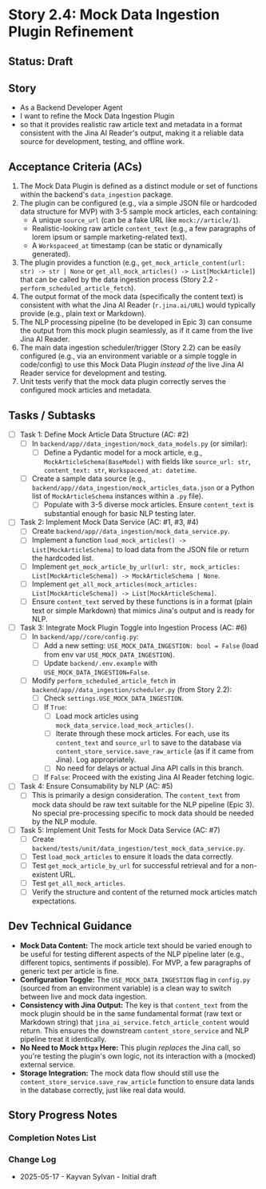 # Story 2.4: Mock Data Ingestion Plugin Refinement

## Status: Draft

## Story

- As a Backend Developer Agent
- I want to refine the Mock Data Ingestion Plugin
- so that it provides realistic raw article text and metadata in a format consistent with the Jina AI Reader's output, making it a reliable data source for development, testing, and offline work.

## Acceptance Criteria (ACs)

1. The Mock Data Plugin is defined as a distinct module or set of functions within the backend's `data_ingestion` package.
2. The plugin can be configured (e.g., via a simple JSON file or hardcoded data structure for MVP) with 3-5 sample mock articles, each containing:
    - A unique `source_url` (can be a fake URL like `mock://article/1`).
    - Realistic-looking raw article `content_text` (e.g., a few paragraphs of lorem ipsum or sample marketing-related text).
    - A `Workspaceed_at` timestamp (can be static or dynamically generated).
3. The plugin provides a function (e.g., `get_mock_article_content(url: str) -> str | None` or `get_all_mock_articles() -> List[MockArticle]`) that can be called by the data ingestion process (Story 2.2 - `perform_scheduled_article_fetch`).
4. The output format of the mock data (specifically the content text) is consistent with what the Jina AI Reader (`r.jina.ai/URL`) would typically provide (e.g., plain text or Markdown).
5. The NLP processing pipeline (to be developed in Epic 3) can consume the output from this mock plugin seamlessly, as if it came from the live Jina AI Reader.
6. The main data ingestion scheduler/trigger (Story 2.2) can be easily configured (e.g., via an environment variable or a simple toggle in code/config) to use this Mock Data Plugin *instead of* the live Jina AI Reader service for development and testing.
7. Unit tests verify that the mock data plugin correctly serves the configured mock articles and metadata.

## Tasks / Subtasks

- [ ] Task 1: Define Mock Article Data Structure (AC: #2)
  - [ ] In `backend/app//data_ingestion/mock_data_models.py` (or similar):
    - [ ] Define a Pydantic model for a mock article, e.g., `MockArticleSchema(BaseModel)` with fields like `source_url: str`, `content_text: str`, `Workspaceed_at: datetime`.
  - [ ] Create a sample data source (e.g., `backend/app//data_ingestion/mock_articles_data.json` or a Python list of `MockArticleSchema` instances within a `.py` file).
    - [ ] Populate with 3-5 diverse mock articles. Ensure `content_text` is substantial enough for basic NLP testing later.
- [ ] Task 2: Implement Mock Data Service (AC: #1, #3, #4)
  - [ ] Create `backend/app//data_ingestion/mock_data_service.py`.
  - [ ] Implement a function `load_mock_articles() -> List[MockArticleSchema]` to load data from the JSON file or return the hardcoded list.
  - [ ] Implement `get_mock_article_by_url(url: str, mock_articles: List[MockArticleSchema]) -> MockArticleSchema | None`.
  - [ ] Implement `get_all_mock_articles(mock_articles: List[MockArticleSchema]) -> List[MockArticleSchema]`.
  - [ ] Ensure `content_text` served by these functions is in a format (plain text or simple Markdown) that mimics Jina's output and is ready for NLP.
- [ ] Task 3: Integrate Mock Plugin Toggle into Ingestion Process (AC: #6)
  - [ ] In `backend/app//core/config.py`:
    - [ ] Add a new setting: `USE_MOCK_DATA_INGESTION: bool = False` (load from env var `USE_MOCK_DATA_INGESTION`).
    - [ ] Update `backend/.env.example` with `USE_MOCK_DATA_INGESTION=False`.
  - [ ] Modify `perform_scheduled_article_fetch` in `backend/app//data_ingestion/scheduler.py` (from Story 2.2):
    - [ ] Check `settings.USE_MOCK_DATA_INGESTION`.
    - [ ] If `True`:
      - [ ] Load mock articles using `mock_data_service.load_mock_articles()`.
      - [ ] Iterate through these mock articles. For each, use its `content_text` and `source_url` to save to the database via `content_store_service.save_raw_article` (as if it came from Jina). Log appropriately.
      - [ ] No need for delays or actual Jina API calls in this branch.
    - [ ] If `False`: Proceed with the existing Jina AI Reader fetching logic.
- [ ] Task 4: Ensure Consumability by NLP (AC: #5)
  - [ ] This is primarily a design consideration. The `content_text` from mock data should be raw text suitable for the NLP pipeline (Epic 3). No special pre-processing specific to mock data should be needed by the NLP module.
- [ ] Task 5: Implement Unit Tests for Mock Data Service (AC: #7)
  - [ ] Create `backend/tests/unit/data_ingestion/test_mock_data_service.py`.
  - [ ] Test `load_mock_articles` to ensure it loads the data correctly.
  - [ ] Test `get_mock_article_by_url` for successful retrieval and for a non-existent URL.
  - [ ] Test `get_all_mock_articles`.
  - [ ] Verify the structure and content of the returned mock articles match expectations.

## Dev Technical Guidance

- **Mock Data Content:** The mock article text should be varied enough to be useful for testing different aspects of the NLP pipeline later (e.g., different topics, sentiments if possible). For MVP, a few paragraphs of generic text per article is fine.
- **Configuration Toggle:** The `USE_MOCK_DATA_INGESTION` flag in `config.py` (sourced from an environment variable) is a clean way to switch between live and mock data ingestion.
- **Consistency with Jina Output:** The key is that `content_text` from the mock plugin should be in the same fundamental format (raw text or Markdown string) that `jina_ai_service.fetch_article_content` would return. This ensures the downstream `content_store_service` and NLP pipeline treat it identically.
- **No Need to Mock `httpx` Here:** This plugin *replaces* the Jina call, so you're testing the plugin's own logic, not its interaction with a (mocked) external service.
- **Storage Integration:** The mock data flow should still use the `content_store_service.save_raw_article` function to ensure data lands in the database correctly, just like real data would.

## Story Progress Notes

### Completion Notes List

### Change Log

- 2025-05-17 - Kayvan Sylvan - Initial draft
